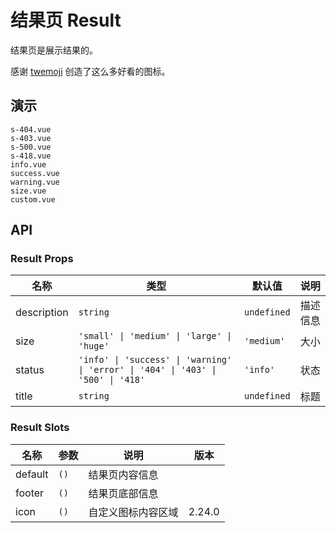 # 结果页 Result

结果页是展示结果的。

感谢 [twemoji](https://github.com/twitter/twemoji) 创造了这么多好看的图标。

## 演示

```demo
s-404.vue
s-403.vue
s-500.vue
s-418.vue
info.vue
success.vue
warning.vue
size.vue
custom.vue
```

## API

### Result Props

| 名称 | 类型 | 默认值 | 说明 |
| --- | --- | --- | --- |
| description | `string` | `undefined` | 描述信息 |
| size | `'small' \| 'medium' \| 'large' \| 'huge'` | `'medium'` | 大小 |
| status | `'info' \| 'success' \| 'warning' \| 'error' \| '404' \| '403' \| '500' \| '418'` | `'info'` | 状态 |
| title | `string` | `undefined` | 标题 |

### Result Slots

| 名称    | 参数 | 说明               | 版本   |
| ------- | ---- | ------------------ | ------ |
| default | `()` | 结果页内容信息     |        |
| footer  | `()` | 结果页底部信息     |        |
| icon    | `()` | 自定义图标内容区域 | 2.24.0 |
